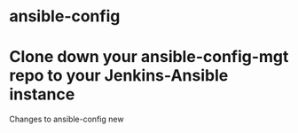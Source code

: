 # ansible-config
Clone down your ansible-config-mgt repo to your Jenkins-Ansible instance
=======
Changes to ansible-config new
